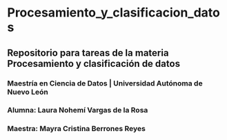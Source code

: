 # Procesamiento_y_clasificacion_datos
## Repositorio para tareas de la materia Procesamiento y clasificación de datos
### Maestría en Ciencia de Datos | Universidad Autónoma de Nuevo León
### Alumna: Laura Nohemí Vargas de la Rosa
### Maestra: Mayra Cristina Berrones Reyes
